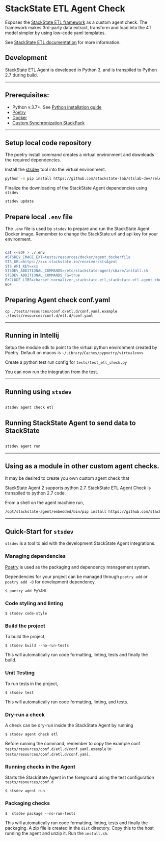 # StackState ETL Agent Check

Exposes the [StackState ETL framework](https://github.com/stackstate-lab/stackstate-etl) as a custom agent check. 
The framework makes 3rd-party data extract, transform and load into the 4T model simpler by using low-code yaml
templates.

See [StackState ETL documentation](https://stackstate-lab.github.io/stackstate-etl/) for more information.

## Development

StackState ETL Agent is developed in Python 3, and is transpiled to Python 2.7 during build.

---
## Prerequisites:

- Python v.3.7+. See [Python installation guide](https://docs.python-guide.org/starting/installation/)
- [Poetry](https://python-poetry.org/docs/#installation)
- [Docker](https://www.docker.com/get-started)
- [Custom Synchronization StackPack](https://docs.stackstate.com/stackpacks/integrations/customsync)
---

## Setup local code repository


The poetry install command creates a virtual environment and downloads the required dependencies.

Install the [stsdev](https://github.com/stackstate-lab/stslab-dev) tool into the virtual environment.

```bash 
python -m pip install https://github.com/stackstate-lab/stslab-dev/releases/download/v0.0.6/stslab_dev-0.0.6-py3-none-any.whl
```

Finalize the downloading of the StackState Agent dependencies using `stsdev`

```bash
stsdev update
```
## Prepare local `.env` file

The `.env` file is used by `stsdev` to prepare and run the StackState Agent Docker image. Remember to change the
StackState url and api key for your environment.

```bash

cat <<EOF > ./.env
#STSDEV_IMAGE_EXT=tests/resources/docker/agent_dockerfile
STS_URL=https://xxx.stackstate.io/receiver/stsAgent
STS_API_KEY=xxx
STSDEV_ADDITIONAL_COMMANDS=/etc/stackstate-agent/share/install.sh
STSDEV_ADDITIONAL_COMMANDS_FG=true
EXCLUDE_LIBS=charset-normalizer,stackstate-etl,stackstate-etl-agent-check
EOF
```
## Preparing Agent check conf.yaml

```
cp ./tests/resources/conf.d/etl.d/conf.yaml.example ./tests/resources/conf.d/etl.d/conf.yaml
```
---
## Running in Intellij

Setup the module sdk to point to the virtual python environment created by Poetry.
Default on macos is `~/Library/Caches/pypoetry/virtualenvs`

Create a python test run config for `tests/test_etl_check.py`

You can now run the integration from the test.

---
## Running using `stsdev`

```bash

stsdev agent check etl 
```

## Running StackState Agent to send data to StackState

```bash

stsdev agent run
```

---
## Using as a module in other custom agent checks.

It may be desired to create you own custom agent check that

StackState Agent 2 supports python 2.7.  StackState ETL Agent Check is transpiled to python 2.7 code.

From a shell on the agent machine run,

```bash 
/opt/stackstate-agent/embedded/bin/pip install https://github.com/stackstate-lab/stackstate-etl-agent-check/releases/download/v0.0.1/stackstate-etl-agent-check-py27-0.1.0.tar.gz
```


---
## Quick-Start for `stsdev`

`stsdev` is a tool to aid with the development StackState Agent integrations.

### Managing dependencies

[Poetry](https://python-poetry.org/) is used as the packaging and dependency management system.

Dependencies for your project can be managed through `poetry add` or `poetry add -D` for development dependency.

```console
$ poetry add PyYAML
```
### Code styling and linting

```console
$ stsdev code-style
```

### Build the project
To build the project,
```console
$ stsdev build --no-run-tests
```
This will automatically run code formatting, linting, tests and finally the build.

### Unit Testing
To run tests in the project,
```console
$ stsdev test
```
This will automatically run code formatting, linting, and tests.

### Dry-run a check

A check can be dry-run inside the StackState Agent by running

```console
$ stsdev agent check etl
```
Before running the command, remember to copy the example conf `tests/resources/conf.d/etl.d/conf.yaml.example` to
`tests/resources/conf.d/etl.d/conf.yaml`.


### Running checks in the Agent

Starts the StackState Agent in the foreground using the test configuration `tests/resources/conf.d`

```console
$ stsdev agent run
```

### Packaging checks

```console
$  stsdev package --no-run-tests
```
This will automatically run code formatting, linting, tests and finally the packaging.
A zip file is created in the `dist` directory.  Copy this to the host running the agent and unzip it.
Run the `install.sh`.

